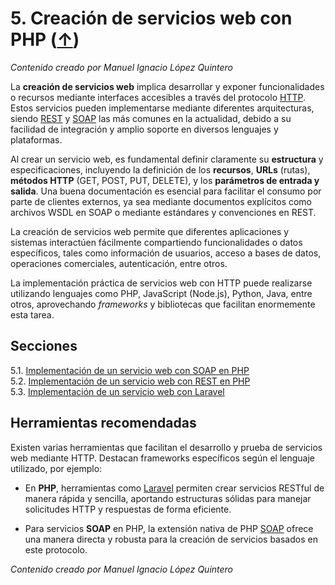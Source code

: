 # 5. Creación de servicios web con PHP ([↑](../README.md))

_Contenido creado por Manuel Ignacio López Quintero_

La **creación de servicios web** implica desarrollar y exponer funcionalidades o recursos mediante interfaces accesibles a través del protocolo [HTTP](https://en.wikipedia.org/wiki/HTTP). Estos servicios pueden implementarse mediante diferentes arquitecturas, siendo [REST](https://en.wikipedia.org/wiki/REST) y [SOAP](https://en.wikipedia.org/wiki/SOAP) las más comunes en la actualidad, debido a su facilidad de integración y amplio soporte en diversos lenguajes y plataformas.

Al crear un servicio web, es fundamental definir claramente su **estructura** y especificaciones, incluyendo la definición de los **recursos**, **URLs** (rutas), **métodos HTTP** (GET, POST, PUT, DELETE), y los **parámetros de entrada y salida**. Una buena documentación es esencial para facilitar el consumo por parte de clientes externos, ya sea mediante documentos explícitos como archivos WSDL en SOAP o mediante estándares y convenciones en REST.

La creación de servicios web permite que diferentes aplicaciones y sistemas interactúen fácilmente compartiendo funcionalidades o datos específicos, tales como información de usuarios, acceso a bases de datos, operaciones comerciales, autenticación, entre otros.

La implementación práctica de servicios web con HTTP puede realizarse utilizando lenguajes como PHP, JavaScript (Node.js), Python, Java, entre otros, aprovechando _frameworks_ y bibliotecas que facilitan enormemente esta tarea.

## Secciones

5.1. [Implementación de un servicio web con SOAP en PHP](5.1.md)<br />
5.2. [Implementación de un servicio web con REST en PHP](5.2.md)<br />
5.3. [Implementación de un servicio web con Laravel](5.3.md)

## Herramientas recomendadas

Existen varias herramientas que facilitan el desarrollo y prueba de servicios web mediante HTTP. Destacan frameworks específicos según el lenguaje utilizado, por ejemplo:

- En **PHP**, herramientas como [Laravel](https://laravel.com/docs/api-authentication) permiten crear servicios RESTful de manera rápida y sencilla, aportando estructuras sólidas para manejar solicitudes HTTP y respuestas de forma eficiente.

- Para servicios **SOAP** en PHP, la extensión nativa de PHP [SOAP](https://www.php.net/manual/es/book.soap.php) ofrece una manera directa y robusta para la creación de servicios basados en este protocolo.

_Contenido creado por Manuel Ignacio López Quintero_
